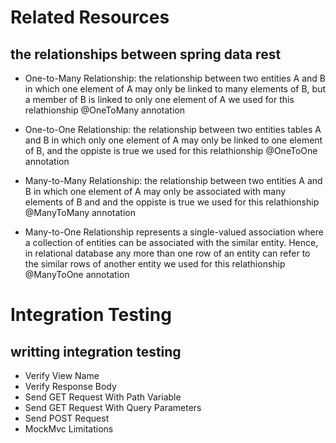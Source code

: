 # Related Resources 

## the relationships between spring data rest

* One-to-Many Relationship:
  the relationship between two entities A and B in which one element of A may only be linked to many elements of B, but a member of B is linked to only one element of A we used for this relathionship @OneToMany annotation 


*  One-to-One Relationship:
 the relationship between two entities tables A and B in which only one element of A may only be linked to one element of B, and the oppiste is true we used for this relathionship @OneToOne annotation


* Many-to-Many Relationship:
the relationship between two entities A and B in which one element of A may only be associated with many elements of B and and the oppiste is true we used for this relathionship @ManyToMany annotation


* Many-to-One Relationship
represents a single-valued association where a collection of entities can be associated with the similar entity. Hence, in relational database any more than one row of an entity can refer to the similar rows of another entity we used for this relathionship @ManyToOne annotation

# Integration Testing
## writting integration testing 
* Verify View Name 
* Verify Response Body
* Send GET Request With Path Variable
* Send GET Request With Query Parameters
* Send POST Request
* MockMvc Limitations

